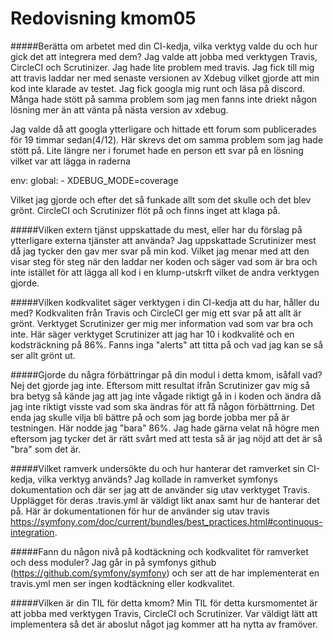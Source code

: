 ---
---
Redovisning kmom05
=========================


#####Berätta om arbetet med din CI-kedja, vilka verktyg valde du och hur gick det att integrera med dem?
Jag valde att jobba med verktygen Travis, CircleCI och Scrutinizer. Jag hade lite problem med travis. Jag fick till mig att travis laddar ner med senaste versionen av Xdebug vilket gjorde att min kod inte klarade av testet. Jag fick googla mig runt och läsa på discord. Många hade stött på samma problem som jag men fanns inte driekt någon lösning mer än att vänta på nästa version av xdebug.

Jag valde då att googla ytterligare och hittade ett forum som publicerades för 19 timmar sedan(4/12). Här skrevs det om samma problem som jag hade stött på. Lite längre ner i forumet hade en person ett svar på en lösning vilket var att lägga in raderna

env:
    global:
        - XDEBUG_MODE=coverage

Vilket jag gjorde och efter det så funkade allt som det skulle och det blev grönt. CircleCI och Scrutinizer flöt på och finns inget att klaga på.

#####Vilken extern tjänst uppskattade du mest, eller har du förslag på ytterligare externa tjänster att använda?
Jag uppskattade Scrutinizer mest då jag tycker den gav mer svar på min kod. Vilket jag menar med att den visar steg för steg när den laddar ner koden och säger vad som är bra och inte istället för att lägga all kod i en klump-utskrft vilket de andra verktygen gjorde.

#####Vilken kodkvalitet säger verktygen i din CI-kedja att du har, håller du med?
Kodkvaliten från Travis och CircleCI ger mig ett svar på att allt är grönt. Verktyget Scrutinizer ger mig mer information vad som var bra och inte. Här säger verktyget Scrutinizer att jag har 10 i kodkvalité och en kodsträckning på 86%. Fanns inga "alerts" att titta på och vad jag kan se så ser allt grönt ut.

#####Gjorde du några förbättringar på din modul i detta kmom, isåfall vad?
Nej det gjorde jag inte. Eftersom mitt resultat ifrån Scrutinizer gav mig så bra betyg så kände jag att jag inte vågade riktigt gå in i koden och ändra då jag inte riktigt visste vad som ska ändras för att få någon förbättrning. Det enda jag skulle vilja bli bättre på och som jag borde jobba mer på är testningen. Här nodde jag "bara" 86%. Jag hade gärna velat nå högre men eftersom jag tycker det är rätt svårt med att testa så är jag nöjd att det är så "bra" som det är.

#####Vilket ramverk undersökte du och hur hanterar det ramverket sin CI-kedja, vilka verktyg används?
Jag kollade in ramverket symfonys dokumentation och där ser jag att de använder sig utav verktyget Travis. Upplägget för deras .travis.yml är väldigt likt anax samt hur de hanterar det på. Här är dokumentationen för hur de använder sig utav travis https://symfony.com/doc/current/bundles/best_practices.html#continuous-integration.


#####Fann du någon nivå på kodtäckning och kodkvalitet för ramverket och dess moduler?
Jag går in på symfonys github (https://github.com/symfony/symfony) och ser att de har implementerat en travis.yml men ser ingen kodtäckning eller kodkvalitet.  

#####Vilken är din TIL för detta kmom?
Min TIL för detta kursmomentet är att jobba med verktygen Travis, CircleCI och Scrutinizer. Var väldigt lätt att implementera så det är aboslut något jag kommer att ha nytta av framöver.
